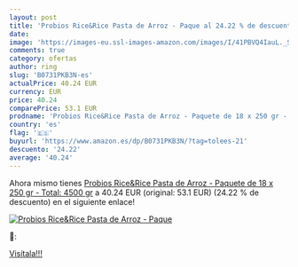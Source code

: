 ```yaml
---
layout: post
title: 'Probios Rice&Rice Pasta de Arroz - Paque al 24.22 % de descuento'
date: 
image: 'https://images-eu.ssl-images-amazon.com/images/I/41PBVQ4IauL._SL200_.jpg'
comments: true
category: ofertas
author: ring
slug: 'B0731PKB3N-es'
actualPrice: 40.24 EUR
currency: EUR
price: 40.24
comparePrice: 53.1 EUR
prodname: 'Probios Rice&Rice Pasta de Arroz - Paquete de 18 x 250 gr - Total: 4500 gr'
country: 'es'
flag: '🇪🇸'
buyurl: 'https://www.amazon.es/dp/B0731PKB3N/?tag=tolees-21'
descuento: '24.22'
average: '40.24'
---
```


Ahora mismo tienes [Probios Rice&Rice Pasta de Arroz - Paquete de 18 x 250 gr - Total: 4500 gr](https://www.amazon.es/dp/B0731PKB3N/?tag=tolees-21) a 40.24 EUR (original: 53.1 EUR) (24.22 %  de descuento) en el siguiente enlace!

[![Probios Rice&Rice Pasta de Arroz - Paque](https://images-eu.ssl-images-amazon.com/images/I/41PBVQ4IauL._SL200_.jpg)](https://www.amazon.es/dp/B0731PKB3N/?tag=tolees-21)

🔎:


[Visítala!!!](https://www.amazon.es/dp/B0731PKB3N/?tag=tolees-21)
